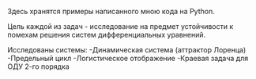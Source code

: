 Здесь хранятся примеры написанного мною кода на Python.

Цель каждой из задач - исследование на предмет устойчивости к помехам решения систем дифференциальных уравнений.

Исследованы системы:
-Динамическая система (аттрактор Лоренца)
-Предельный цикл
-Логистическое отображение
-Краевая задача для ОДУ 2-го порядка
